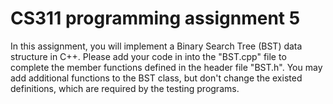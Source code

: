 # CS311 programming assignment 5
In this assignment, you will implement a Binary Search Tree (BST) data structure in C++. Please add your code in into the "BST.cpp" file to complete the member functions
defined in the header file "BST.h". You may add additional functions to the BST class, but don't change the existed definitions, which are required by the testing programs. 


